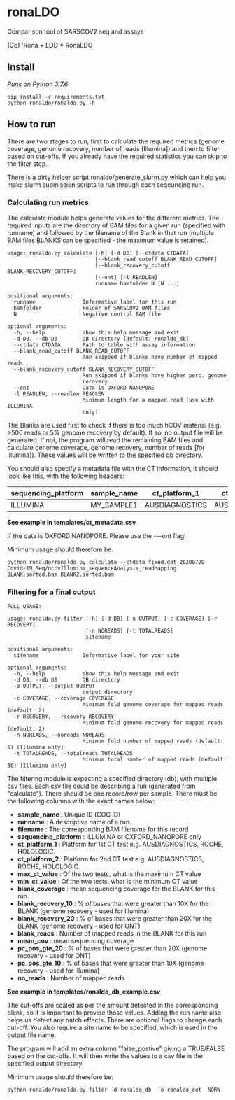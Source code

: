 # ronaLDO
Comparison tool of SARSCOV2 seq and assays

(Co) 'Rona + LOD = RonaLDO

## Install

*Runs on Python 3.7.6*

```
pip install -r requirements.txt 
python ronaldo/ronaldo.py -h 
```

## How to run 
There are two stages to run, first to calculate the required metrics (genome coverage, genome recovery, number of reads \[Illumina\]) and then to filter based on cut-offs. 
If you already have the required statistics you can skip to the filter step. 

There is a dirty helper script ronaldo/generate_slurm.py which can help you make slurm submission scripts to run through each seqeuncing run. 

### Calculating run metrics 
The calculate module helps generate values for the different metrics. The required inputs are the directory of BAM files for a given run (specified with runname)
and followed by the filename of the Blank in that run (multiple BAM files BLANKS can be specified - the maximum value is retained). 

```
usage: ronaldo.py calculate [-h] [-d DB] [--ctdata CTDATA]
                            [--blank_read_cutoff BLANK_READ_CUTOFF]
                            [--blank_recovery_cutoff BLANK_RECOVERY_CUTOFF]
                            [--ont] [-l READLEN]
                            runname bamfolder N [N ...]

positional arguments:
  runname               Informative label for this run
  bamfolder             Folder of SARSCOV2 BAM files
  N                     Negative control BAM file

optional arguments:
  -h, --help            show this help message and exit
  -d DB, --db DB        DB directory [default: ronaldo_db]
  --ctdata CTDATA       Path to table with assay information
  --blank_read_cutoff BLANK_READ_CUTOFF
                        Run skipped if blanks have number of mapped reads
  --blank_recovery_cutoff BLANK_RECOVERY_CUTOFF
                        Run skipped if blanks have higher perc. genome
                        recovery
  --ont                 Data is OXFORD NANOPORE
  -l READLEN, --readlen READLEN
                        Minimum length for a mapped read (use with ILLUMINA
                        only)
```

The Blanks are used first to check if there is too much hCOV material (e.g. >500 reads or 5% genome recovery by default). If so, no output file will be generated. 
If not, the program will read the remaining BAM files and calculate genome coverage, genome recovery, number of reads \[for Illumina\]). These values will be written
to the specified db directory.

You should also specify a metadata file with the CT information, it should look like this, with the following headers:

| sequencing_platform | sample_name | ct_platform_1  | ct_platform_2  | max_ct_value | min_ct_value | filename              |
|---------------------|-------------|----------------|----------------|--------------|--------------|-----------------------|
| ILLUMINA            | MY_SAMPLE1  | AUSDIAGNOSTICS | AUSDIAGNOSTICS | 15           | 15           | my_sample1.sorted.bam |

**See example in templates/ct_metadata.csv**

If the data is OXFORD NANOPORE. Please use the ---ont flag!

Minimum usage should therefore be:

```
python ronaldo/ronaldo.py calculate --ctdata fixed.dat 20200729  Covid-19_Seq/ncovIllumina_sequenceAnalysis_readMapping  BLANK.sorted.bam BLANK2.sorted.bam

```


### Filtering for a final output 

```
FULL USAGE:

usage: ronaldo.py filter [-h] [-d DB] [-o OUTPUT] [-c COVERAGE] [-r RECOVERY]
                         [-n NOREADS] [-t TOTALREADS]
                         sitename

positional arguments:
  sitename              Informative label for your site

optional arguments:
  -h, --help            show this help message and exit
  -d DB, --db DB        DB directory
  -o OUTPUT, --output OUTPUT
                        output directory
  -c COVERAGE, --coverage COVERAGE
                        Minimum fold genome coverage for mapped reads (default: 2)
  -r RECOVERY, --recovery RECOVERY
                        Minimum fold genome recovery for mapped reads (default: 2)
  -n NOREADS, --noreads NOREADS
                        Minimum fold number of mapped reads (default: 5) [Illumina only]
  -t TOTALREADS, --totalreads TOTALREADS
                        Minimum total number of mapped reads (default: 30) [Illumina only]
```

The filtering module is expecting a specified directory (db), with multiple csv files. Each csv file 
could be describing a run (generated from "calculate"). There should be one record/row per sample. There 
must be the following columns with the exact names below:

* **sample_name**	: Unique ID (COG ID)
* **runname**	: A descriptive name of a run. 
* **filename**	: The corresponding BAM filename for this record
* **sequencing_platform**	: ILLUMINA or OXFORD_NANOPORE only 
* **ct_platform_1** : Platform for 1st CT test e.g. AUSDIAGNOSTICS, ROCHE, HOLOLOGIC.
* **ct_platform_2**	: Platform for 2nd CT test e.g. AUSDIAGNOSTICS, ROCHE, HOLOLOGIC.
* **max_ct_value**	: Of the two tests, what is the maximum CT value
* **min_ct_value**	: Of the two tests, what is the minimum CT value
* **blank_coverage**	: mean sequencing coverage for the BLANK for this run. 
* **blank_recovery_10**	: % of bases that were greater than 10X for the BLANK (genome recovery - used for Illumina)
* **blank_recovery_20**	: % of bases that were greater than 20X for the BLANK (genome recovery - used for ONT)
* **blank_reads**	: Number of mapped reads in the BLANK for this run
* **mean_cov**	: mean sequencing coverage
* **pc_pos_gte_20**	: % of bases that were greater than 20X (genome recovery - used for ONT)
* **pc_pos_gte_10**	: % of bases that were greater than 10X (genome recovery - used for Illumina)
* **no_reads** : Number of mapped reads 

**See example in templates/ronaldo_db_example.csv**

The cut-offs are scaled as per the amount detected in the corresponding blank, so it is important to provide 
those values. Adding the run name also helps us detect any batch effects. There are optional flags to change
each cut-off. You also require a site name to be specified, which is used in the output file name. 

The program will add an extra column "false_postive" giving a TRUE/FALSE based on the cut-offs. It will then
write the values to a csv file in the specified output directory. 

Minimum usage should therefore be:

```
python ronaldo/ronaldo.py filter -d ronaldo_db  -o ronaldo_out  NORW 
```

